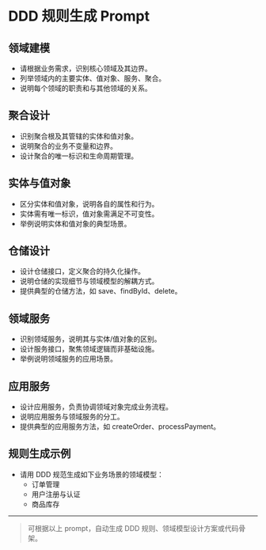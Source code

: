 # DDD 规则生成 Prompt

## 领域建模
- 请根据业务需求，识别核心领域及其边界。
- 列举领域内的主要实体、值对象、服务、聚合。
- 说明每个领域的职责和与其他领域的关系。

## 聚合设计
- 识别聚合根及其管辖的实体和值对象。
- 说明聚合的业务不变量和边界。
- 设计聚合的唯一标识和生命周期管理。

## 实体与值对象
- 区分实体和值对象，说明各自的属性和行为。
- 实体需有唯一标识，值对象需满足不可变性。
- 举例说明实体和值对象的典型场景。

## 仓储设计
- 设计仓储接口，定义聚合的持久化操作。
- 说明仓储的实现细节与领域模型的解耦方式。
- 提供典型的仓储方法，如 save、findById、delete。

## 领域服务
- 识别领域服务，说明其与实体/值对象的区别。
- 设计服务接口，聚焦领域逻辑而非基础设施。
- 举例说明领域服务的应用场景。

## 应用服务
- 设计应用服务，负责协调领域对象完成业务流程。
- 说明应用服务与领域服务的分工。
- 提供典型的应用服务方法，如 createOrder、processPayment。

## 规则生成示例
- 请用 DDD 规范生成如下业务场景的领域模型：
  - 订单管理
  - 用户注册与认证
  - 商品库存

---

> 可根据以上 prompt，自动生成 DDD 规则、领域模型设计方案或代码骨架。
